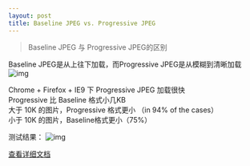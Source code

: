 ```yaml
---
layout: post
title: Baseline JPEG vs. Progressive JPEG
---
```


>Baseline JPEG 与 Progressive JPEG的区别

Baseline JPEG是从上往下加载，而Progressive JPEG是从模糊到清晰加载
![img](/blog/images/imageloader.jpg)

Chrome + Firefox + IE9 下 Progressive JPEG 加载很快<br>
Progressive 比 Baseline 格式小几KB<br>
大于 10K 的图片，Progressive 格式更小 （in 94% of the cases）<br>
小于 10K 的图片，Baseline格式更小（75%）<br>

测试结果：
![img](/blog/images/test.png)

[查看详细文档](http://yuiblog.com/blog/2008/12/05/imageopt-4/)
